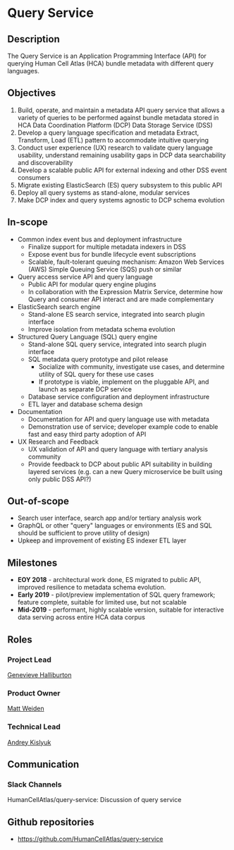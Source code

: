 
# Query Service


## Description
The Query Service is an Application Programming Interface (API) for querying Human Cell Atlas (HCA) bundle metadata with different query languages.

## Objectives
1. Build, operate, and maintain a metadata API query service that allows a variety of queries to be performed against bundle metadata stored in HCA Data Coordination Platform (DCP) Data Storage Service (DSS)
1. Develop a query language specification and metadata Extract, Transform, Load (ETL) pattern to accommodate intuitive querying
1. Conduct user experience (UX) research to validate query language usability, understand remaining usability gaps in DCP data searchability and discoverability
1. Develop a scalable public API for external indexing and other DSS event consumers
1. Migrate existing ElasticSearch (ES) query subsystem to this public API
1. Deploy all query systems as stand-alone, modular services
1. Make DCP index and query systems agnostic to DCP schema evolution

## In-scope
* Common index event bus and deployment infrastructure
    * Finalize support for multiple metadata indexers in DSS
    * Expose event bus for bundle lifecycle event subscriptions
    * Scalable, fault-tolerant queuing mechanism: Amazon Web Services (AWS) Simple Queuing Service (SQS) push or similar
* Query access service API and query language
    * Public API for modular query engine plugins
    * In collaboration with the Expression Matrix Service, determine how Query and consumer API interact and are made complementary
* ElasticSearch search engine
    * Stand-alone ES search service, integrated into search plugin interface
    * Improve isolation from metadata schema evolution
* Structured Query Language (SQL) query engine
    * Stand-alone SQL query service, integrated into search plugin interface
    * SQL metadata query prototype and pilot release
        * Socialize with community, investigate use cases, and determine utility of SQL query for these use cases
        * If prototype is viable, implement on the pluggable API, and launch as separate DCP service
    * Database service configuration and deployment infrastructure
    * ETL layer and database schema design
* Documentation
    * Documentation for API and query language use with metadata
    * Demonstration use of service; developer example code to enable fast and easy third party adoption of API
* UX Research and Feedback
    * UX validation of API and query language with tertiary analysis community
    * Provide feedback to DCP about public API suitability in building layered services (e.g. can a new Query microservice be built using only public DSS API?)

## Out-of-scope
* Search user interface, search app and/or tertiary analysis work
* GraphQL or other "query" languages or environments (ES and SQL should be sufficient to prove utility of design)
* Upkeep and improvement of existing ES indexer ETL layer

## Milestones
* **EOY 2018** - architectural work done, ES migrated to public API, improved resilience to metadata schema evolution.
* **Early 2019** - pilot/preview implementation of SQL query framework; feature complete, suitable for limited use, but not scalable
* **Mid-2019** - performant, highly scalable version, suitable for interactive data serving across entire HCA data corpus


## Roles

### Project Lead
[Genevieve Halliburton](mailto:ghaliburton@chanzuckerberg.com)

### Product Owner
[Matt Weiden](mailto:mweiden@chanzuckerberg.com)

### Technical Lead
[Andrey Kislyuk](mailto:akislyuk@chanzuckerberg.com)


## Communication

### Slack Channels
HumanCellAtlas/query-service: Discussion of query service

## Github repositories
* https://github.com/HumanCellAtlas/query-service
